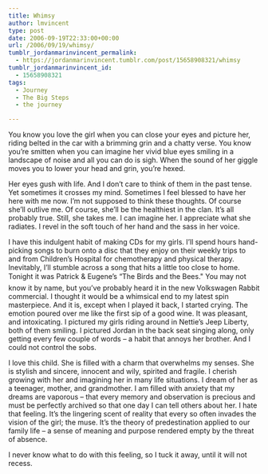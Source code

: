 ```yaml
---
title: Whimsy
author: lmvincent
type: post
date: 2006-09-19T22:33:00+00:00
url: /2006/09/19/whimsy/
tumblr_jordanmarinvincent_permalink:
  - https://jordanmarinvincent.tumblr.com/post/15658908321/whimsy
tumblr_jordanmarinvincent_id:
  - 15658908321
tags:
  - Journey
  - The Big Steps
  - the journey

---
```

You know you love the girl when you can close your eyes and picture her, riding belted in the car with a brimming grin and a chatty verse. You know you&rsquo;re smitten when you can imagine her vivid blue eyes smiling in a landscape of noise and all you can do is sigh. When the sound of her giggle moves you to lower your head and grin, you&rsquo;re hexed.<a name="more"></a>

Her eyes gush with life. And I don&rsquo;t care to think of them in the past tense. Yet sometimes it crosses my mind. Sometimes I feel blessed to have her here with me now. I&rsquo;m not supposed to think these thoughts. Of course she&rsquo;ll outlive me. Of course, she&rsquo;ll be the healthiest in the clan. It&rsquo;s all probably true. Still, she takes me. I can imagine her. I appreciate what she radiates. I revel in the soft touch of her hand and the sass in her voice.

I have this indulgent habit of making CDs for my girls. I&rsquo;ll spend hours hand-picking songs to burn onto a disc that they enjoy on their weekly trips to and from Children&rsquo;s Hospital for chemotherapy and physical therapy. Inevitably, I&rsquo;ll stumble across a song that hits a little too close to home. Tonight it was Patrick & Eugene&rsquo;s &ldquo;The Birds and the Bees." You may not know it by name, but you&rsquo;ve probably heard it in the new Volkswagen Rabbit commercial. I thought it would be a whimsical end to my latest spin masterpiece. And it is, except when I played it back, I started crying. The emotion poured over me like the first sip of a good wine. It was pleasant, and intoxicating. I pictured my girls riding around in Nettie&rsquo;s Jeep Liberty, both of them smiling. I pictured Jordan in the back seat singing along, only getting every few couple of words &ndash; a habit that annoys her brother. And I could not control the sobs.

I love this child. She is filled with a charm that overwhelms my senses. She is stylish and sincere, innocent and wily, spirited and fragile. I cherish growing with her and imagining her in many life situations. I dream of her as a teenager, mother, and grandmother. I am filled with anxiety that my dreams are vaporous &ndash; that every memory and observation is precious and must be perfectly archived so that one day I can tell others about her. I hate that feeling. It&rsquo;s the lingering scent of reality that every so often invades the vision of the girl; the muse. It&rsquo;s the theory of predestination applied to our family life &ndash; a sense of meaning and purpose rendered empty by the threat of absence.

I never know what to do with this feeling, so I tuck it away, until it will not recess.

<div class="blogger-post-footer">
  <img loading="lazy" width="1" height="1" src="https://blogger.googleusercontent.com/tracker/9039099668816362935-5734877351333318723?l=jordansjourney2.blogspot.com" alt="" />
</div>